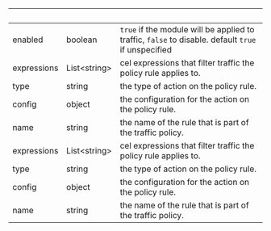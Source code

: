 <!-- Code generated for API Clients. DO NOT EDIT. -->

| &nbsp;      | &nbsp;             | &nbsp;                                                                                             |
| ----------- | ------------------ | -------------------------------------------------------------------------------------------------- |
| enabled     | boolean            | `true` if the module will be applied to traffic, `false` to disable. default `true` if unspecified |
| expressions | List&lt;string&gt; | cel expressions that filter traffic the policy rule applies to.                                    |
| type        | string             | the type of action on the policy rule.                                                             |
| config      | object             | the configuration for the action on the policy rule.                                               |
| name        | string             | the name of the rule that is part of the traffic policy.                                           |
| expressions | List&lt;string&gt; | cel expressions that filter traffic the policy rule applies to.                                    |
| type        | string             | the type of action on the policy rule.                                                             |
| config      | object             | the configuration for the action on the policy rule.                                               |
| name        | string             | the name of the rule that is part of the traffic policy.                                           |
